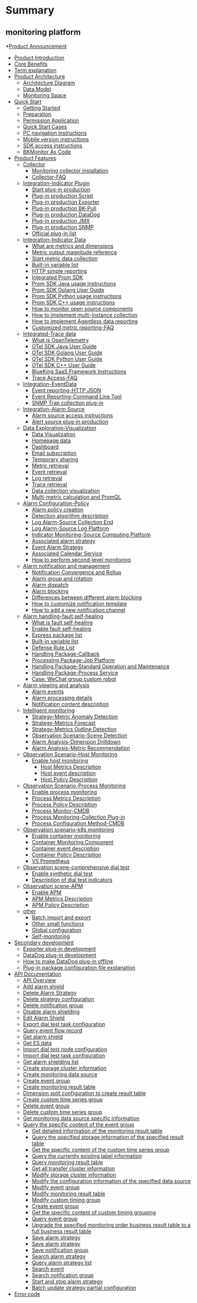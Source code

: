 # Summary

## monitoring platform
*[Product Announcement](https://bk.tencent.com/s-mart/community/question/6431)
* [Product Introduction](UserGuide/Overview/README.md)
* [Core Benefits](UserGuide/Overview/benefits.md)
* [Term explanation](UserGuide/Term/glossary.md)
* [Product Architecture]()
     * [Architecture Diagram](UserGuide/ProductArchitecture/architecture.md)
     * [Data Model](UserGuide/ProductArchitecture/datamodule.md)
     * [Monitoring Space](UserGuide/ProductArchitecture/namespace.md)
* [Quick Start]()
     * [Getting Started](UserGuide/QuickStart/README.md)
     * [Preparation](UserGuide/QuickStart/prepare.md)
     * [Permission Application](UserGuide/QuickStart/perm.md)
     * [Quick Start Cases](UserGuide/QuickStart/best_practices.md)
     * [PC navigation instructions](UserGuide/QuickStart/menu.md)
     * [Mobile version instructions](UserGuide/QuickStart/h5_app.md)
     * [SDK access instructions](UserGuide/QuickStart/sdk_list.md)
     * [BKMonitor As Code](UserGuide/QuickStart/as_code.md)
* [Product Features]()
     * [Collector]()
         * [Monitoring collector installation](UserGuide/ProductFeatures/collectors/install.md)
         * [Collector-FAQ](UserGuide/ProductFeatures/collectors/collectors_faq.md)
     * [Integration-Indicator Plugin]()
         * [Start plug-in production](UserGuide/ProductFeatures/integrations-metric-plugins/plugins.md)
         * [Plug-in production Script](UserGuide/ProductFeatures/integrations-metric-plugins/script_collect.md)
         * [Plug-in production Exporter](UserGuide/ProductFeatures/integrations-metric-plugins/import_exporter.md)
         * [Plug-in production BK-Pull](UserGuide/ProductFeatures/integrations-metric-plugins/howto_bk-pull.md)
         * [Plug-in production DataDog](UserGuide/ProductFeatures/integrations-metric-plugins/import_datadog_online.md)
         * [Plug-in production JMX](UserGuide/ProductFeatures/integrations-metric-plugins/plugin_jmx.md)
         * [Plug-in production SNMP](UserGuide/ProductFeatures/integrations-metric-plugins/plugin_snmp.md)
         * [Official plug-in list](UserGuide/ProductFeatures/integrations-metric-plugins/builtin_plugins.md)
     * [Integration-Indicator Data]()
         * [What are metrics and dimensions](UserGuide/ProductFeatures/integrations-metrics/what_metrics.md)
         * [Metric output magnitude reference](UserGuide/ProductFeatures/integrations-metrics/recommend_metrics.md)
         * [Start metric data collection](UserGuide/ProductFeatures/integrations-metrics/collect_tasks.md)
         * [Built-in variable list](UserGuide/ProductFeatures/integrations-metrics/variables.md)
         * [HTTP simple reporting](UserGuide/ProductFeatures/integrations-metrics/custom_metrics_http.md)
         * [Integrated Prom SDK](UserGuide/ProductFeatures/integrations-metrics/custom_sdk_push.md)
         * [Prom SDK Java usage instructions](UserGuide/ProductFeatures/integrations-metrics/prom_sdk_java.md)
         * [Prom SDK Golang User Guide](UserGuide/ProductFeatures/integrations-metrics/prom_sdk_golang.md)
         * [Prom SDK Python usage instructions](UserGuide/ProductFeatures/integrations-metrics/prom_sdk_python.md)
         * [Prom SDK C++ usage instructions](UserGuide/ProductFeatures/integrations-metrics/prom_sdk_cpp.md)
         * [How to monitor open source components](UserGuide/ProductFeatures/integrations-metrics/component_monitor.md)
         * [How to implement multi-instance collection](UserGuide/ProductFeatures/integrations-metrics/multi_instance_monitor.md)
         * [How to implement Agentless data reporting](UserGuide/ProductFeatures/integrations-metrics/noagent_monitor.md)
         * [Customized metric reporting-FAQ](UserGuide/ProductFeatures/integrations-metrics/custom_metrics_faq.md)
     * [Integrated-Trace data]()
         * [What is OpenTelemetry](UserGuide/ProductFeatures/integrations-traces/opentelemetry_overview.md)
         * [OTel SDK Java User Guide](UserGuide/ProductFeatures/integrations-traces/otel_sdk_java.md)
         * [OTel SDK Golang User Guide](UserGuide/ProductFeatures/integrations-traces/otel_sdk_golang.md)
         * [OTel SDK Python User Guide](UserGuide/ProductFeatures/integrations-traces/otel_sdk_python.md)
         * [OTel SDK C++ User Guide](UserGuide/ProductFeatures/integrations-traces/otel_sdk_cpp.md)
         * [BlueKing SaaS Framework Instructions](UserGuide/ProductFeatures/integrations-traces/otel_sdk_bksaas.md)
         * [Trace Access-FAQ](UserGuide/ProductFeatures/integrations-traces/otel_sdk_faq.md)
     * [Integration-EventData]()
         * [Event reporting-HTTP JSON](UserGuide/ProductFeatures/integrations-events/custom_events_http.md)
        * [Event Reporting-Command Line Tool](UserGuide/ProductFeatures/integrations-events/custom_report_tools.md)
         * [SNMP Trap collection plug-in](UserGuide/ProductFeatures/integrations-events/snmp_trap.md)
     * [Integration-Alarm Source]()
         * [Alarm source access instructions](UserGuide/ProductFeatures/integrations-alerts/custom_alerts_source.md)
         * [Alert source plug-in production](UserGuide/ProductFeatures/integrations-alerts/plugin_alerts.md)
     * [Data Exploration-Visualization]()
         * [Data Visualization](UserGuide/ProductFeatures/data-visualization/data_view_intro.md)
         * [Homepage data](UserGuide/ProductFeatures/data-visualization/home.md)
         * [Dashboard](UserGuide/ProductFeatures/data-visualization/dashboard.md)
         * [Email subscription](UserGuide/ProductFeatures/data-visualization/report_email.md)
         * [Temporary sharing](UserGuide/ProductFeatures/data-visualization/share.md)
         * [Metric retrieval](UserGuide/ProductFeatures/data-visualization/explore_metrics.md)
         * [Event retrieval](UserGuide/ProductFeatures/data-visualization/explore_events.md)
         * [Log retrieval](UserGuide/ProductFeatures/data-visualization/explore_logs.md)
         * [Trace retrieval](UserGuide/ProductFeatures/data-visualization/explore_traces.md)
         * [Data collection visualization](UserGuide/ProductFeatures/data-visualization/data_quick_view.md)
         * [Multi-metric calculation and PromQL](UserGuide/ProductFeatures/data-visualization/mutil_metric.md)
     * [Alarm Configuration-Policy]()
         * [Alarm policy creation](UserGuide/ProductFeatures/alarm-configurations/rules.md)
         * [Detection algorithm description](UserGuide/ProductFeatures/alarm-configurations/algorithms.md)
         * [Log Alarm-Source Collection End](UserGuide/ProductFeatures/alarm-configurations/keywords_event.md)
         * [Log Alarm-Source Log Platform](UserGuide/ProductFeatures/alarm-configurations/log_monitor.md)
         * [Indicator Monitoring-Source Computing Platform](UserGuide/ProductFeatures/alarm-configurations/bigdata_monitor.md)
         * [Associated alarm strategy](UserGuide/ProductFeatures/alarm-configurations/composite_monitor.md)
         * [Event Alarm Strategy](UserGuide/ProductFeatures/alarm-configurations/events_monitor.md)
         * [Associated Calendar Service](UserGuide/ProductFeatures/alarm-configurations/calendar_rules.md)
         * [How to perform second-level monitoring](UserGuide/ProductFeatures/alarm-configurations/collect_interval.md)
     * [Alarm notification and management]()
         * [Notification Convergence and Rollup](UserGuide/ProductFeatures/alarm-configurations/coverge.md)
         * [Alarm group and rotation](UserGuide/ProductFeatures/alarm-configurations/alarm_group.md)
         * [Alarm dispatch](UserGuide/ProductFeatures/alarm-configurations/alarm_routing.md)
         * [Alarm blocking](UserGuide/ProductFeatures/alarm-handling/block.md)
         * [Differences between different alarm blocking](UserGuide/ProductFeatures/alarm-handling/block_case1.md)
         * [How to customize notification template](UserGuide/ProductFeatures/alarm-configurations/notify_case.md)
         * [How to add a new notification channel](UserGuide/ProductFeatures/alarm-configurations/notify_setting.md)
     * [Alarm handling-fault self-healing]()
         * [What is fault self-healing](UserGuide/ProductFeatures/alarm-handling/what_fta.md)
         * [Enable fault self-healing](UserGuide/ProductFeatures/alarm-handling/fta_quickstart.md)
         * [Express package list](UserGuide/ProductFeatures/alarm-handling/solutions_express.md)
         * [Built-in variable list](UserGuide/ProductFeatures/alarm-handling/solutions_parameters_all.md)
         * [Defense Rule List](UserGuide/ProductFeatures/alarm-handling/solutions_convergence_rules.md)
         * [Handling Package-Callback](UserGuide/ProductFeatures/alarm-handling/solutions_http_callback.md)
         * [Processing Package-Job Platform](UserGuide/ProductFeatures/alarm-handling/solutions_job.md)
         * [Handling Package-Standard Operation and Maintenance](UserGuide/ProductFeatures/alarm-handling/solutions_sops.md)
         * [Handling Package-Process Service](UserGuide/ProductFeatures/alarm-handling/solutions_itsm.md)
         * [Case: WeChat group custom robot](UserGuide/ProductFeatures/alarm-handling/solutions_http_callback_case1.md)
     * [Alarm viewing and analysis]()
         * [Alarm events](UserGuide/ProductFeatures/alarm-analysis/alerts.md)
         * [Alarm processing details](UserGuide/ProductFeatures/alarm-analysis/alert_recording.md)
         * [Notification content description](UserGuide/ProductFeatures/alarm-analysis/messages_example.md)
     * [Intelligent monitoring]()
         * [Strategy-Metric Anomaly Detection](UserGuide/ProductFeatures/aiops/aiops_metrics_intelligent_detect.md)
         * [Strategy-Metrics Forecast](UserGuide/ProductFeatures/aiops/aiops_metrics_forecast.md)
         * [Strategy-Metrics Outline Detection](UserGuide/ProductFeatures/aiops/aiops_metrics_outline.md)
         * [Observation Scenario-Scene Detection](UserGuide/ProductFeatures/aiops/aiops_multi_metrics_detect.md)
         * [Alarm Analysis-Dimension Drilldown](UserGuide/ProductFeatures/aiops/aiops_multidimensional.md)
         * [Alarm Analysis-Metric Recommendation](UserGuide/ProductFeatures/aiops/aiops_similar_metrics.md)
     * [Observation Scenario-Host Monitoring]()
       * [Enable host monitoring](UserGuide/ProductFeatures/scene-host/host_monitor.md)
         * [Host Metrics Description](UserGuide/ProductFeatures/scene-host/host_metrics.md)
         * [Host event description](UserGuide/ProductFeatures/scene-host/host_events.md)
         * [Host Policy Description](UserGuide/ProductFeatures/scene-host/builtin_host_rules.md)
     * [Observation Scenario-Process Monitoring]()
         * [Enable process monitoring](UserGuide/ProductFeatures/scene-process/process_monitor_overview.md)
         * [Process Metrics Description](UserGuide/ProductFeatures/scene-process/process_metrics.md)
         * [Process Policy Description](UserGuide/ProductFeatures/scene-process/process_default_rules.md)
         * [Process Monitor-CMDB](UserGuide/ProductFeatures/scene-process/process_cmdb_monitor.md)
         * [Process Monitoring-Collection Plug-in](UserGuide/ProductFeatures/scene-process/process_pattern_monitor.md)
         * [Process Configuration Method-CMDB](UserGuide/ProductFeatures/scene-process/process_cases.md)
     * [Observation scenario-k8s monitoring]()
         * [Enable container monitoring](UserGuide/ProductFeatures/scene-k8s/k8s_monitor_overview.md)
         * [Container Monitoring Component](UserGuide/ProductFeatures/scene-k8s/k8s_monitor_operator.md)
         * [Container event description](UserGuide/ProductFeatures/scene-k8s/k8s_events.md)
         * [Container Policy Description](UserGuide/ProductFeatures/scene-k8s/k8s_default_rules.md)
         * [VS Prometheus](UserGuide/ProductFeatures/scene-k8s/howto_migrate_prometheus.md)
     * [Observation scene-comprehensive dial test]()
         * [Enable synthetic dial test](UserGuide/ProductFeatures/scene-synthetic/synthetic_monitor.md)
         * [Description of dial test indicators](UserGuide/ProductFeatures/scene-synthetic/synthetic_metrics.md)
     * [Observation scene-APM]()
         * [Enable APM](UserGuide/ProductFeatures/scene-apm/apm_monitor_overview.md)
         * [APM Metrics Description](UserGuide/ProductFeatures/scene-apm/apm_metrics.md)
         * [APM Policy Description](UserGuide/ProductFeatures/scene-apm/apm_default_rules.md)
     * [other]()
        * [Batch import and export](UserGuide/Appendix/import_export.md)
        * [Other small functions](UserGuide/Appendix/tricks.md)
        * [Global configuration](UserGuide/Appendix/admin_config.md)
        * [Self-monitoring](UserGuide/Appendix/self_monitor.md)
* [Secondary development]()
     * [Exporter plug-in development](UserGuide/Dev/plugin_exporter_dev.md)
     * [DataDog plug-in development](UserGuide/Dev/plugin_datadog_dev.md)
     * [How to make DataDog plug-in offline](UserGuide/Dev/import_datadog_offline.md)
     * [Plug-in package configuration file explanation](UserGuide/Dev/plugins_explain.md)
* [API Documentation]()
     * [API Overview](APIDocs/README.md)
     * [Add alarm shield](APIDocs/zh-hans/add_shield.md)
     * [Delete Alarm Strategy](APIDocs/zh-hans/delete_alarm_strategy.md)
     * [Delete strategy configuration](APIDocs/zh-hans/delete_alarm_strategy_v2.md)
     * [Delete notification group](APIDocs/zh-hans/delete_notice_group.md)
     * [Disable alarm shielding](APIDocs/zh-hans/disable_shield.md)
     * [Edit Alarm Shield](APIDocs/zh-hans/edit_shield.md)
     * [Export dial test task configuration](APIDocs/zh-hans/export_uptime_check_task.md)
     * [Query event flow record](APIDocs/zh-hans/get_event_log.md)
     * [Get alarm shield](APIDocs/zh-hans/get_shield.md)
     * [Get ES data](APIDocs/zh-hans/get_ts_data.md)
     * [Import dial test node configuration](APIDocs/zh-hans/import_uptime_check_node.md)
     * [Import dial test task configuration](APIDocs/zh-hans/import_uptime_check_task.md)
     * [Get alarm shielding list](APIDocs/zh-hans/list_shield.md)
     * [Create storage cluster information](APIDocs/zh-hans/metadata_create_cluster_info.md)
     * [Create monitoring data source](APIDocs/zh-hans/metadata_create_data_id.md)
     * [Create event group](APIDocs/zh-hans/metadata_create_event_group.md)
     * [Create monitoring result table](APIDocs/zh-hans/metadata_create_result_table.md)
     * [Dimension split configuration to create result table](APIDocs/zh-hans/metadata_create_result_table_metric_split.md)
     * [Create custom time series group](APIDocs/zh-hans/metadata_create_time_series_group.md)
     * [Delete event group](APIDocs/zh-hans/metadata_delete_event_group.md)
     * [Delete custom time series group](APIDocs/zh-hans/metadata_delete_time_series_group.md)
     * [Get monitoring data source specific information](APIDocs/zh-hans/metadata_get_data_id.md)
   * [Query the specific content of the event group](APIDocs/zh-hans/metadata_get_event_group.md)
     * [Get detailed information of the monitoring result table](APIDocs/zh-hans/metadata_get_result_table.md)
     * [Query the specified storage information of the specified result table](APIDocs/zh-hans/metadata_get_result_table_storage.md)
     * [Get the specific content of the custom time series group](APIDocs/zh-hans/metadata_get_time_series_group.md)
     * [Query the currently existing label information](APIDocs/zh-hans/metadata_list_label.md)
     * [Query monitoring result table](APIDocs/zh-hans/metadata_list_result_table.md)
     * [Get all transfer cluster information](APIDocs/zh-hans/metadata_list_transfer_cluster.md)
     * [Modify storage cluster information](APIDocs/zh-hans/metadata_modify_cluster_info.md)
     * [Modify the configuration information of the specified data source](APIDocs/zh-hans/metadata_modify_data_id.md)
     * [Modify event group](APIDocs/zh-hans/metadata_modify_event_group.md)
     * [Modify monitoring result table](APIDocs/zh-hans/metadata_modify_result_table.md)
     * [Modify custom timing group](APIDocs/zh-hans/metadata_modify_time_series_group.md)
     * [Create event group](APIDocs/zh-hans/metadata_query_event_group.md)
     * [Get the specific content of custom timing grouping](APIDocs/zh-hans/metadata_query_tag_values.md)
     * [Query event group](APIDocs/zh-hans/metadata_query_time_series_group.md)
     * [Upgrade the specified monitoring order business result table to a full business result table](APIDocs/zh-hans/metadata_upgrade_result_table.md)
     * [Save alarm strategy](APIDocs/zh-hans/save_alarm_strategy.md)
     * [Save alarm strategy](APIDocs/zh-hans/save_alarm_strategy_v2.md)
     * [Save notification group](APIDocs/zh-hans/save_notice_group.md)
     * [Search alarm strategy](APIDocs/zh-hans/search_alarm_strategy.md)
     * [Query alarm strategy list](APIDocs/zh-hans/search_alarm_strategy_v2.md)
     * [Search event](APIDocs/zh-hans/search_event.md)
     * [Search notification group](APIDocs/zh-hans/search_notice_group.md)
     * [Start and stop alarm strategy](APIDocs/zh-hans/switch_alarm_strategy.md)
     * [Batch update strategy partial configuration](APIDocs/zh-hans/update_partial_strategy_v2.md)
* [Error code](../ErrorCode/monitor.md)
